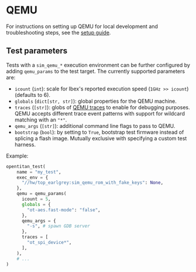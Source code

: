 # QEMU

For instructions on setting up QEMU for local development and troubleshooting steps, see the [setup guide](./setup.md).

## Test parameters

Tests with a `sim_qemu_*` execution environment can be further configured by adding `qemu_params` to the test target.
The currently supported parameters are:

* `icount` (`int`): scale for Ibex's reported execution speed (`1GHz >> icount`) (defaults to 6).
* `globals` (`dict[str, str]`): global properties for the QEMU machine.
* `traces` (`[str]`): globs of [QEMU traces](https://qemu-project.gitlab.io/qemu/devel/tracing.html) to enable for debugging purposes.
QEMU accepts different trace event patterns with support for wildcard matching with an `"*"`.
* `qemu_args` (`[str]`): additional command line flags to pass to QEMU.
* `bootstrap` (`bool`): by setting to `True`, bootstrap test firmware instead of splicing a flash image.
Mutually exclusive with specifying a custom test harness.

Example:

```python
opentitan_test(
    name = "my_test",
    exec_env = {
      "//hw/top_earlgrey:sim_qemu_rom_with_fake_keys": None,
    },
    qemu = qemu_params(
      icount = 5,
      globals = {
        "ot-aes.fast-mode": "false",
      },
      qemu_args = {
        "-s", # spawn GDB server
      },
      traces = [
        "ot_spi_device*",
      ],
    ),
    # ...
)
```
